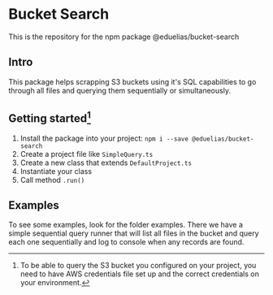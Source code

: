 # Bucket Search
This is the repository for the npm package @eduelias/bucket-search

## Intro
This package helps scrapping S3 buckets using it's SQL capabilities to go through all files and querying them sequentially or simultaneously. 

## Getting started[^1]
1. Install the package into your project: `npm i --save @eduelias/bucket-search`
2. Create a project file like `SimpleQuery.ts`
3. Create a new class that extends `DefaultProject.ts`
4. Instantiate your class
5. Call method `.run()`

## Examples
To see some examples, look for the folder examples. There we have a simple sequential query runner that will list all files in the bucket and query each one sequentially and log to console when any records are found.

[^1]: To be able to query the S3 bucket you configured on your project, you need to have AWS credentials file set up and the correct credentials on your environment. 
